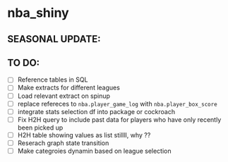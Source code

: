# nba_shiny

## SEASONAL UPDATE:


## TO DO:
- [ ] Reference tables in SQL
- [ ] Make extracts for different leagues
- [ ] Load relevant extract on spinup
- [ ] replace refereces to `nba.player_game_log` with `nba.player_box_score`
- [ ] integrate stats selection df into package or cockroach
- [ ] Fix H2H query to include past data for players who have only recently been picked up
- [ ] H2H table showing values as list stillll, why ??
- [ ] Reserach graph state transition
- [ ] Make categroies dynamin based on league selection